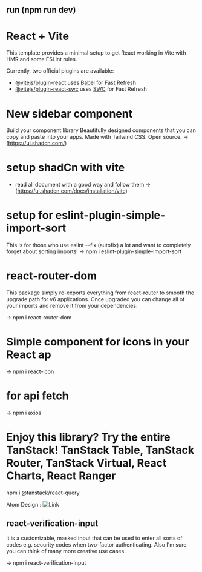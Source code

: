 ## run  (npm run dev)

# React + Vite

This template provides a minimal setup to get React working in Vite with HMR and some ESLint rules.

Currently, two official plugins are available:

- [@vitejs/plugin-react](https://github.com/vitejs/vite-plugin-react/blob/main/packages/plugin-react/README.md) uses [Babel](https://babeljs.io/) for Fast Refresh
- [@vitejs/plugin-react-swc](https://github.com/vitejs/vite-plugin-react-swc) uses [SWC](https://swc.rs/) for Fast Refresh


# New sidebar component
Build your component library
Beautifully designed components that you can copy and paste into your apps. Made with Tailwind CSS. Open source.
-> (https://ui.shadcn.com/)

# setup shadCn with vite
  
 * read all document with a good way and follow them 
-> (https://ui.shadcn.com/docs/installation/vite)

# setup for eslint-plugin-simple-import-sort
This is for those who use eslint --fix (autofix) a lot and want to completely forget about sorting imports!
-> npm i eslint-plugin-simple-import-sort

# react-router-dom
This package simply re-exports everything from react-router to smooth the upgrade path for v6 applications. Once upgraded you can change all of your imports and remove it from your dependencies:

-> npm i react-router-dom


#  Simple component for icons in your React ap
-> npm i react-icon

# for api fetch 
-> npm i axios

# Enjoy this library? Try the entire TanStack! TanStack Table, TanStack Router, TanStack Virtual, React Charts, React Ranger
npm i @tanstack/react-query

Atom Design : ![Link](https://medium.com/@janelle.wg/atomic-design-pattern-how-to-structure-your-react-application-2bb4d9ca5f97)


## react-verification-input

it is a customizable, masked input that can be used to enter all sorts of codes e.g. security codes when two-factor authenticating. Also I'm sure you can think of many more creative use cases.

-> npm i react-verification-input

